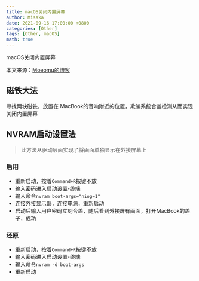 ```yaml
---
title: macOS关闭内置屏幕
author: Misaka
date: 2021-09-16 17:00:00 +0800
categories: [Other]
tags: [Other, macOS]
math: true
---
```


macOS关闭内置屏幕

本文来源：[Moeomu的博客](/posts/macOS关闭内置屏幕/)

## 磁铁大法

寻找两块磁铁，放置在 MacBook的音响附近的位置，欺骗系统合盖检测从而实现关闭内置屏幕

## NVRAM启动设置法

> 此方法从驱动层面实现了将画面单独显示在外接屏幕上

### 启用

- 重新启动，按着`Command+R`按键不放
- 输入密码进入启动设置-终端
- 输入命令`nvram boot-args="niog=1"`
- 连接外接显示器，连接电源，重新启动
- 启动后输入用户密码立刻合盖，随后看到外接屏有画面，打开MacBook的盖子，成功

### 还原

- 重新启动，按着`Command+R`按键不放
- 输入密码进入启动设置-终端
- 输入命令`nvram -d boot-args`
- 重新启动
